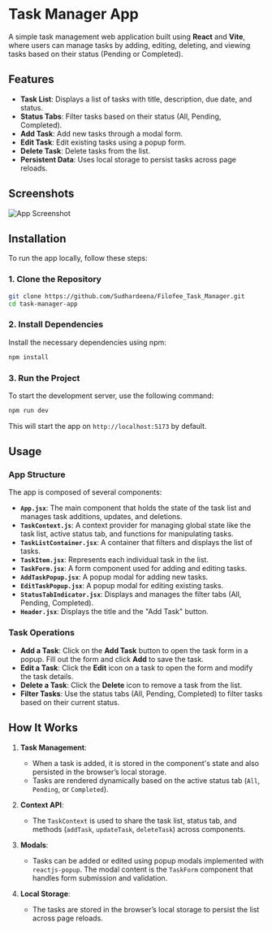 

# Task Manager App

A simple task management web application built using **React** and **Vite**, where users can manage tasks by adding, editing, deleting, and viewing tasks based on their status (Pending or Completed).

## Features

- **Task List**: Displays a list of tasks with title, description, due date, and status.
- **Status Tabs**: Filter tasks based on their status (All, Pending, Completed).
- **Add Task**: Add new tasks through a modal form.
- **Edit Task**: Edit existing tasks using a popup form.
- **Delete Task**: Delete tasks from the list.
- **Persistent Data**: Uses local storage to persist tasks across page reloads.

## Screenshots

![App Screenshot](./assets/screenshot.png)

## Installation

To run the app locally, follow these steps:

### 1. Clone the Repository

```bash
git clone https://github.com/Sudhardeena/Filofee_Task_Manager.git
cd task-manager-app
```

### 2. Install Dependencies

Install the necessary dependencies using npm:

```bash
npm install
```

### 3. Run the Project

To start the development server, use the following command:

```bash
npm run dev
```

This will start the app on `http://localhost:5173` by default.

## Usage

### App Structure

The app is composed of several components:

- **`App.jsx`**: The main component that holds the state of the task list and manages task additions, updates, and deletions.
- **`TaskContext.js`**: A context provider for managing global state like the task list, active status tab, and functions for manipulating tasks.
- **`TaskListContainer.jsx`**: A container that filters and displays the list of tasks.
- **`TaskItem.jsx`**: Represents each individual task in the list.
- **`TaskForm.jsx`**: A form component used for adding and editing tasks.
- **`AddTaskPopup.jsx`**: A popup modal for adding new tasks.
- **`EditTaskPopup.jsx`**: A popup modal for editing existing tasks.
- **`StatusTabIndicator.jsx`**: Displays and manages the filter tabs (All, Pending, Completed).
- **`Header.jsx`**: Displays the title and the "Add Task" button.

### Task Operations

- **Add a Task**: Click on the **Add Task** button to open the task form in a popup. Fill out the form and click **Add** to save the task.
- **Edit a Task**: Click the **Edit** icon on a task to open the form and modify the task details.
- **Delete a Task**: Click the **Delete** icon to remove a task from the list.
- **Filter Tasks**: Use the status tabs (All, Pending, Completed) to filter tasks based on their current status.

## How It Works

1. **Task Management**: 
   - When a task is added, it is stored in the component's state and also persisted in the browser’s local storage.
   - Tasks are rendered dynamically based on the active status tab (`All`, `Pending`, or `Completed`).

2. **Context API**: 
   - The `TaskContext` is used to share the task list, status tab, and methods (`addTask`, `updateTask`, `deleteTask`) across components.

3. **Modals**:
   - Tasks can be added or edited using popup modals implemented with `reactjs-popup`. The modal content is the `TaskForm` component that handles form submission and validation.

4. **Local Storage**: 
   - The tasks are stored in the browser’s local storage to persist the list across page reloads.


